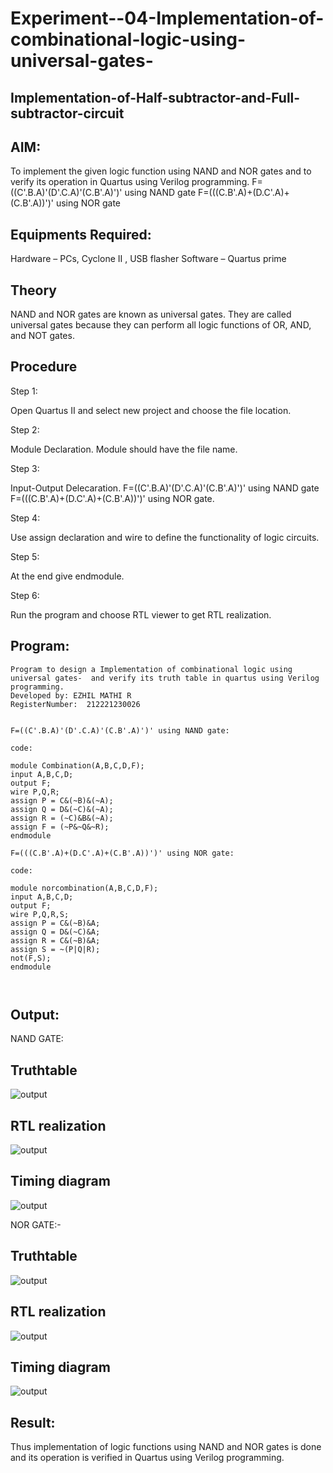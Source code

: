 # Experiment--04-Implementation-of-combinational-logic-using-universal-gates-
 ## Implementation-of-Half-subtractor-and-Full-subtractor-circuit
## AIM:
To implement the given logic function using NAND and NOR gates and to verify its operation in Quartus using Verilog programming.
F=((C'.B.A)'(D'.C.A)'(C.B'.A)')' using NAND gate
F=(((C.B'.A)+(D.C'.A)+(C.B'.A))')' using NOR gate


## Equipments Required:
Hardware – PCs, Cyclone II , USB flasher Software – Quartus prime

## Theory
 NAND and NOR gates are known as universal gates. They are called universal gates because they can perform all logic functions of OR, AND, and NOT gates.
 


## Procedure
Step 1:

Open Quartus II and select new project and choose the file location.

Step 2:

Module Declaration. Module should have the file name.

Step 3:

Input-Output Delecaration. F=((C'.B.A)'(D'.C.A)'(C.B'.A)')' using NAND gate F=(((C.B'.A)+(D.C'.A)+(C.B'.A))')' using NOR gate.

Step 4:

Use assign declaration and wire to define the functionality of logic circuits.

Step 5:

At the end give endmodule.

Step 6:

Run the program and choose RTL viewer to get RTL realization.




## Program:


```
Program to design a Implementation of combinational logic using universal gates-  and verify its truth table in quartus using Verilog programming.
Developed by: EZHIL MATHI R
RegisterNumber:  212221230026


F=((C'.B.A)'(D'.C.A)'(C.B'.A)')' using NAND gate:

code:

module Combination(A,B,C,D,F);
input A,B,C,D;
output F;
wire P,Q,R;
assign P = C&(~B)&(~A);
assign Q = D&(~C)&(~A);
assign R = (~C)&B&(~A);
assign F = (~P&~Q&~R);
endmodule

F=(((C.B'.A)+(D.C'.A)+(C.B'.A))')' using NOR gate:

code:

module norcombination(A,B,C,D,F);
input A,B,C,D;
output F;
wire P,Q,R,S;
assign P = C&(~B)&A;
assign Q = D&(~C)&A;
assign R = C&(~B)&A;
assign S = ~(P|Q|R);
not(F,S);
endmodule



```

## Output:

NAND GATE:
## Truthtable
![output](d1.png)

##  RTL realization
![output](d2.png)

## Timing diagram 
![output](d3.png)

NOR GATE:-

## Truthtable
![output](d4.png)

##  RTL realization
![output](d5.png)

## Timing diagram 
![output](d6.png)


## Result:
 
Thus implementation of logic functions using NAND and NOR gates is done and its operation is verified in Quartus using Verilog programming.